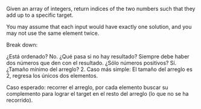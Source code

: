 Given an array of integers, return indices of the two numbers such that they add up to a specific target.

You may assume that each input would have exactly one solution, and you may not use the same element twice.

Break down:

¿Está ordenado? No.
¿Qué pasa si no hay resultado? Siempre debe haber dos números que den con el resultado.
¿Sólo números positivos? Sí.
¿Tamaño mínimo del arreglo? 2.
Caso más simple: El tamaño del arreglo es 2, regresa los únicos dos elementos.

Caso esperado: recorrer el arreglo, por cada elemento buscar su complemento para lograr el target en el resto del arreglo (lo que no se ha recorrido).

